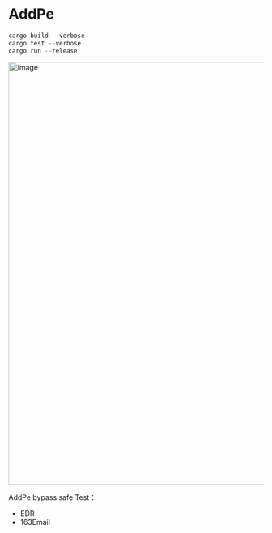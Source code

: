 # AddPe

```rust
cargo build --verbose
cargo test --verbose
cargo run --release
```

<img width="835" alt="image" src="https://github.com/noob-Engle/AddPe/assets/82130997/24f55405-9e69-404e-afe0-f2e456b9030b">


AddPe bypass safe Test：
- EDR
- 163Email

